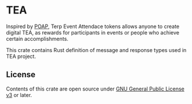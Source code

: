 # TEA

Inspired by [POAP](https://poap.xyz/), Terp Event Attendace tokens allows anyone to create digital TEA, as rewards for participants in events or people who achieve certain accomplishments.

This crate contains Rust definition of message and response types used in TEA project.

## License

Contents of this crate are open source under [GNU General Public License v3](https://github.com/st4k3h0us3/tea/blob/master/LICENSE) or later.
